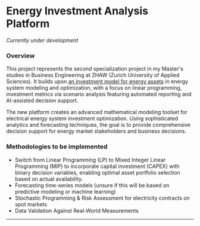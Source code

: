 # Energy Investment Analysis Platform
*Currently under development*

### Overview
This project represents the second specialization project in my Master's studies in Business Engineering at ZHAW (Zurich University of Applied Sciences). It builds upon [an investment model for energy assets](https://github.com/vierui/vt1-energy-investment-model.git) in energy system modeling and optimization, with a focus on linear programming, investment metrics via scenario analysis featuring automated reporting and AI-assisted decision support.

The new platform creates an advanced mathematical modeling toolset for electrical energy system investment optimization. Using sophisticated analytics and forecasting techniques, the goal is to provide comprehensive decision support for energy market stakeholders and business decisions.

### Methodologies to be implemented
- Switch from Linear Programming (LP) to Mixed Integer Linear Programming (MIP) to incorporate capital investment (CAPEX) with binary decision variables, enabling optimal asset portfolio selection based on actual availability.
- Forecasting time-series models (unsure if this will be based on predictive modeling or machine learning)
- Stochastic Programming & Risk Assessment for electricity contracts on spot markets
- Data Validation Against Real-World Measurements
---